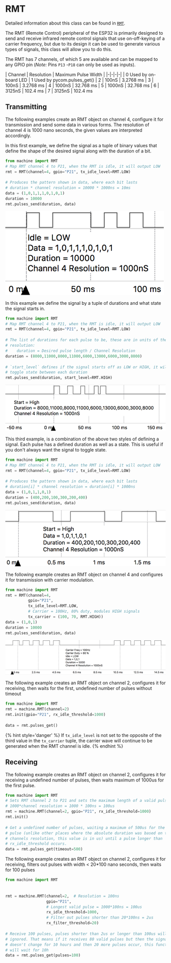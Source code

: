 # RMT
Detailed information about this class can be found in [``RMT``](../../firmwareapi/pycom/machine/RMT.md).

The RMT (Remote Control) peripheral of the ESP32 is primarily designed to send
and receive infrared remote control signals that use on-off-keying of a carrier
frequency, but due to its design it can be used to generate various types of
signals, this class will allow you to do this.

The RMT has 7 channels, of which 5 are available and can be mapped to any GPIO
pin (*Note:* Pins `P13` -`P18` can only be used as inputs).


| Channel | Resolution | Maximum Pulse Width |
|-|-|-|-|
| 0 <td colspan=3> Used by on-board LED
| 1 <td colspan=3> Used by pycom.pulses_get()
| 2 | 100nS | 3.2768 ms
| 3 | 100nS | 3.2768 ms
| 4 | 1000nS | 32.768 ms
| 5 | 1000nS | 32.768 ms
| 6 | 3125nS | 102.4  ms
| 7 | 3125nS | 102.4  ms


## Transmitting

The following examples create an RMT object on channel 4, configure it for transmission and send some data in various forms. The resolution of channel 4
is 1000 nano seconds, the given values are interpreted accordingly.


In this first example, we define the signal as a tuple of binary values that
define the shape of the desired signal along with the duration of a bit.
```python
from machine import RMT
# Map RMT channel 4 to P21, when the RMT is idle, it will output LOW
rmt = RMT(channel=4, gpio="P21", tx_idle_level=RMT.LOW)

# Produces the pattern shown in data, where each bit lasts
# duration * channel resolution = 10000 * 1000ns = 10ms
data = (1,0,1,1,1,0,1,0,1)
duration = 10000
rmt.pulses_send(duration, data)
```
![Waveform of example 1](../../../img/tutorials/RMT/RMT_EX_1.png)


In this example we define the signal by a tuple of durations and what state the
signal starts in.
```python
from machine import RMT
# Map RMT channel 4 to P21, when the RMT is idle, it will output LOW
rmt = RMT(channel=4, gpio="P21", tx_idle_level=RMT.LOW)

# The list of durations for each pulse to be, these are in units of the channels
# resolution:
#    duration = Desired pulse length / Channel Resolution
duration = (8000,11000,8000,11000,6000,13000,6000,3000,8000)

# `start_level` defines if the signal starts off as LOW or HIGH, it will then
# toggle state between each duration
rmt.pulses_send(duration, start_level=RMT.HIGH)
```
![Waveform of example 2](../../../img/tutorials/RMT/RMT_EX_2.png)


This third example, is a combination of the above two styles of defining a
signal. Each pulse has a defined duration as well as a state. This is useful
if you don't always want the signal to toggle state.
```python
from machine import RMT
# Map RMT channel 4 to P21, when the RMT is idle, it will output LOW
rmt = RMT(channel=4, gpio="P21", tx_idle_level=RMT.LOW)

# Produces the pattern shown in data, where each bit lasts
# duration[i] * channel resolution = duration[i] * 1000ns
data = (1,0,1,1,0,1)
duration = (400,200,100,300,200,400)
rmt.pulses_send(duration, data)
```
![Waveform of example 3](../../../img/tutorials/RMT/RMT_EX_3.png)

The following example creates an RMT object on channel 4 and configures it for transmission with carrier modulation.
```python
from machine import RMT
rmt = RMT(channel=4,
          gpio="P21",
          tx_idle_level=RMT.LOW,
          # Carrier = 100Hz, 80% duty, modules HIGH signals
          tx_carrier = (100, 70, RMT.HIGH))  
data = (1,0,1)
duration = 10000
rmt.pulses_send(duration, data)
```
![Waveform of example 4](../../../img/tutorials/RMT/RMT_EX_4.png)



The following example creates an RMT object on channel 2, configures it for receiving, then waits for the first, undefined number of pulses without timeout

```py
from machine import RMT
rmt = machine.RMT(channel=2)
rmt.init(gpio="P21", rx_idle_threshold=1000)

data = rmt.pulses_get()
```

{% hint style='danger' %}
If `tx_idle_level` is not set to the opposite of the third value in the
`tx_carrier` tuple, the carrier wave will continue to be generated when the RMT channel is idle.
{% endhint %}

## Receiving

The following example creates an RMT object on channel 2, configures it for receiving a undefined number of pulses, then waits maximum of 1000us for the first pulse.

```python
from machine import RMT
# Sets RMT channel 2 to P21 and sets the maximum length of a valid pulse to
# 1000*channel resolution = 1000 * 100ns = 100us
rmt = machine.RMT(channel=2, gpio="P21", rx_idle_threshold=1000)
rmt.init()

# Get a undefined number of pulses, waiting a maximum of 500us for the first
# pulse (unlike other places where the absolute duration was based on the RMT
# channels resolution, this value is in us) until a pulse longer than
# rx_idle_threshold occurs.
data = rmt.pulses_get(timeout=500)
```


The following example creates an RMT object on channel 2, configures it for receiving, filters out pulses with width < 20*100 nano seconds, then waits for 100 pulses

```py
from machine import RMT


rmt = machine.RMT(channel=2,  # Resolution = 100ns
                  gpio="P21",
                  # Longest valid pulse = 1000*100ns = 100us
                  rx_idle_threshold=1000,
                  # Filter out pulses shorter than 20*100ns = 2us
                  rx_filter_threshold=20)

# Receive 100 pulses, pulses shorter than 2us or longer than 100us will be
# ignored. That means if it receives 80 valid pulses but then the signal
# doesn't change for 10 hours and then 20 more pulses occur, this function
# will wait for 10h
data = rmt.pulses_get(pulses=100)
```

